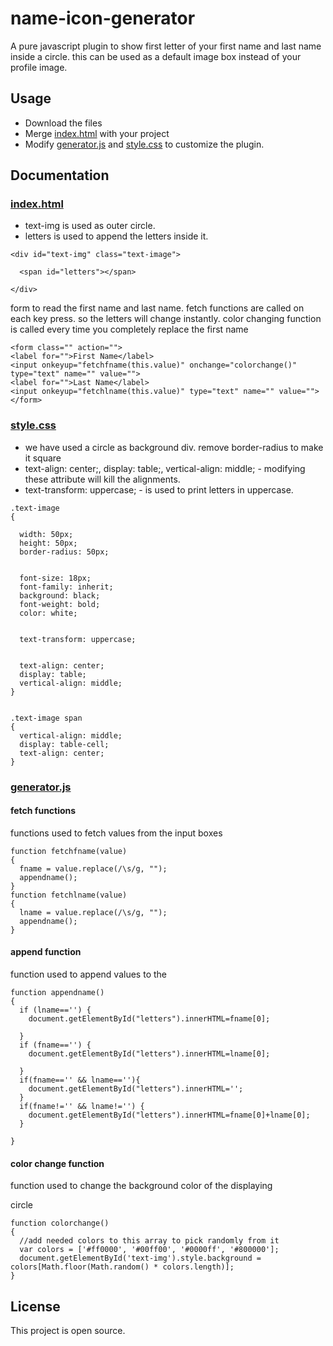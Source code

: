 # name-icon-generator
A pure javascript plugin to show first letter of your first name and last name inside a circle.
this can be used as a default image box instead of your profile image.

## Usage
* Download the files
* Merge [index.html](index.html) with your project
* Modify [generator.js](generator.js) and [style.css](style.css) to customize the plugin.

## Documentation

### [index.html](index.html)

* text-img is used as outer circle.
* letters is used to append the letters inside it.

```
<div id="text-img" class="text-image">

  <span id="letters"></span>

</div>
```
form to read the first name and last name. fetch functions are called on each key press. so the letters will
change instantly.
color changing function is called every time you completely replace the first name

```
<form class="" action="">
<label for="">First Name</label>
<input onkeyup="fetchfname(this.value)" onchange="colorchange()"  type="text" name="" value="">
<label for="">Last Name</label>
<input onkeyup="fetchlname(this.value)" type="text" name="" value="">
</form>
```

### [style.css](style.css)

* we have used a circle as background div. remove border-radius to make it square
* text-align: center;, display: table;, vertical-align: middle; - modifying these attribute will kill the alignments.
* text-transform: uppercase; - is used to print letters in uppercase.
```
.text-image
{

  width: 50px;
  height: 50px;
  border-radius: 50px;


  font-size: 18px;
  font-family: inherit;
  background: black;
  font-weight: bold;
  color: white;


  text-transform: uppercase;


  text-align: center;
  display: table;
  vertical-align: middle;
}


.text-image span
{
  vertical-align: middle;
  display: table-cell;
  text-align: center;
}

```

### [generator.js](generator.js)

#### fetch functions
functions used to fetch values from the input boxes
```
function fetchfname(value)
{
  fname = value.replace(/\s/g, "");
  appendname();
}
function fetchlname(value)
{
  lname = value.replace(/\s/g, "");
  appendname();
}
```
#### append function

function used to append values to the <span>
```
function appendname()
{
  if (lname=='') {
    document.getElementById("letters").innerHTML=fname[0];

  }
  if (fname=='') {
    document.getElementById("letters").innerHTML=lname[0];

  }
  if(fname=='' && lname==''){
    document.getElementById("letters").innerHTML='';
  }
  if(fname!='' && lname!='') {
    document.getElementById("letters").innerHTML=fname[0]+lname[0];
  }

}
```
#### color change function

function used to change the background color of the displaying <div> circle
```
function colorchange()
{
  //add needed colors to this array to pick randomly from it
  var colors = ['#ff0000', '#00ff00', '#0000ff', '#800000'];
  document.getElementById('text-img').style.background = colors[Math.floor(Math.random() * colors.length)];
}
```

## License

This project is open source.
